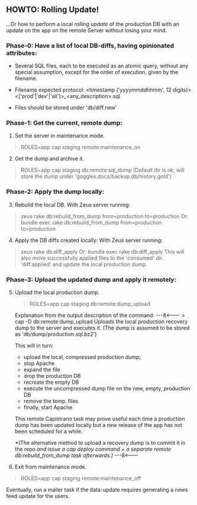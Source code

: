## HOWTO: Rolling Update!
...Or how to perform a local *rolling update* of the production DB with an update
on the app on the remote Server without losing your mind.

### Phase-0: Have a list of local DB-diffs, having opinionated attributes:

- Several SQL files, each to be executed as an atomic query, without any special
  assumption, except for the order of execution, given by the filename.

- Filename expected protocol:
   <timestamp ('yyyymmddhhmm', 12 digits)><['prod'|'dev'|'all']>_<any_description>.sql

- Files should be stored under 'db/diff.new'



### Phase-1: Get the current, remote dump:

1) Set the server in maintenance mode.
  > ROLES=app cap staging remote:maintenance_on

2) Get the dump and archive it.
  > ROLES=app cap staging db:remote:sql_dump
  (Default dir is ok; will store the dump under 'goggles.docs/backup.db/history.gold')



### Phase-2: Apply the dump locally:

3) Rebuild the local DB.
  With Zeus server running:
  > zeus rake db:rebuild_from_dump from=production to=production
  Or:
  > bundle exec rake db:rebuild_from_dump from=production to=production

4) Apply the DB diffs created locally:
  With Zeus server running:
  > zeus rake db:diff_apply
  Or:
  > bundle exec rake db:diff_apply
  This will also move successfully applied files to the 'consumed' dir. 'diff.applied'
  and update the local production dump.



### Phase-3: Upload the updated dump and apply it remotely:

5) Upload the local production dump.
    > ROLES=app cap staging db:remote:dump_upload

    Explanation from the output description of the command:
    ---8<---
        > cap -D db:remote:dump_upload
    Uploads the local production recovery dump to the server and executes it.
    (The dump is assumed to be stored as 'db/dump/production.sql.bz2')

    This will in turn:
      - upload the local, compressed production dump;
      - stop Apache
      - expand the file
      - drop the production DB
      - recreate the empty DB
      - execute the uncompressed dump file on the new, empty, production DB
      - remove the temp. files
      - finally, start Apache

    This remote Capistrano task may prove useful each time a production dump has
    been updated locally but a new release of the app has not been scheduled for
    a while.

    *(The alternative method to upload a recovery dump is to commit it in the repo
    *and issue a cap deploy command + a separate remote db:rebuild_from_dump task*
    *afterwards.)*
    ---8<---


6) Exit from maintenance mode.
  > ROLES=app cap staging remote:maintenance_off


Eventually, run a mailer task if the data-update requires generating a news feed
update for the users.
